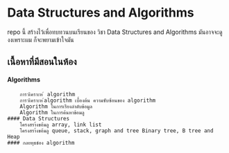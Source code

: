 # Data Structures and Algorithms
  repo  นี้ สร้างไว้เพื่อทบทวนบนเรียนของ วิชา Data Structures and Algorithms มันอาจจะดูงงเพราะผม ก็จะพยามเข้าใจมัน 
## เนื้อหาที่มีสอนในห้อง 
   #### Algorithms 
        การวเิคราะห ์ algorithm 
        การวเิคราะห ์algorithm เบื้องต้น ความซับซ้อนของ algorithm 
        Algorithm ในการเรียงลำดับข้อมูล 
        Algorithm ในการค้นหาข้อมลู 
    #### Data Structures 
        โครงสรา้งขอ้มลู array, link list 
        โครงสรา้งขอ้มลู queue, stack, graph and tree Binary tree, B tree and Heap 
    #### กลยทุธข์อง algorithm 